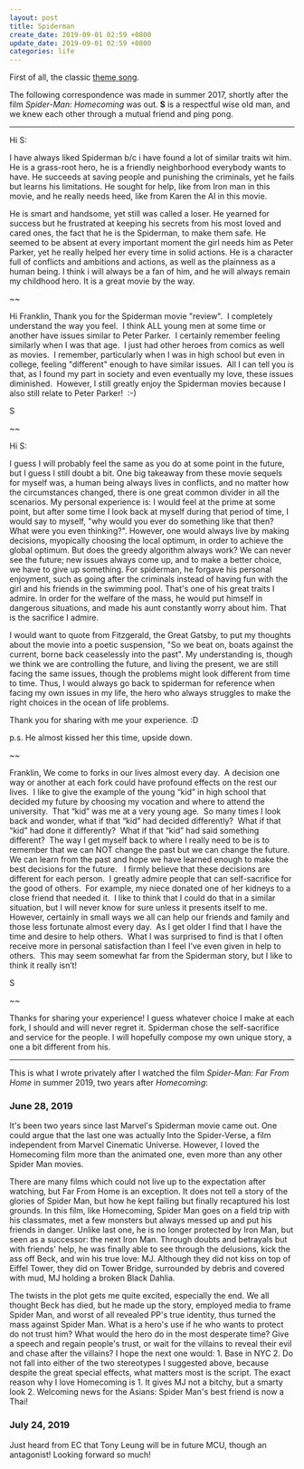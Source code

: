 ```yaml
---
layout: post
title: Spiderman
create_date: 2019-09-01 02:59 +0800
update_date: 2019-09-01 02:59 +0800
categories: life
---
```


First of all, the classic [theme song](https://youtu.be/ua3baljt7bg).

The following correspondence was made in summer 2017, shortly after the film *Spider-Man: Homecoming* was out. **S** is a respectful wise old man, and we knew each other through a mutual friend and ping pong.

---

Hi S:

I have always liked Spiderman b/c i have found a lot of similar traits wit him. He is a grass-root hero, he is a friendly neighborhood everybody wants to have. He succeeds at saving people and punishing the criminals, yet he fails but learns his limitations. He sought for help, like from Iron man in this movie, and he really needs heed, like from Karen the AI in this movie.

He is smart and handsome, yet still was called a loser. He yearned for success but he frustrated at keeping his secrets from his most loved and cared ones, the fact that he is the Spiderman, to make them safe. He seemed to be absent at every important moment the girl needs him as Peter Parker, yet he really helped her every time in solid actions. He is a character full of conflicts and ambitions and actions, as well as the plainness as a human being. I think i will always be a fan of him, and he will always remain my childhood hero. It is a great movie by the way.

~~

Hi Franklin,
Thank you for the Spiderman movie "review".  I completely understand the way you feel.  I think ALL young men at some time or another have issues similar to Peter Parker.  I certainly remember feeling similarly when I was that age.  I just had other heroes from comics as well as movies.  I remember, particularly when I was in high school but even in college, feeling "different" enough to have similar issues.  All I can tell you is that, as I found my part in society and even eventually my love, these issues diminished.  However, I still greatly enjoy the Spiderman movies because I
also still relate to Peter Parker!  :-)

S

~~

Hi S:

I guess I will probably feel the same as you do at some point in the future, but I guess I still doubt a bit. One big takeaway from these movie sequels for myself was, a human being always lives in conflicts, and no matter how the circumstances changed, there is one great common divider in all the scenarios. My personal experience is: I would feel at the prime at some point, but after some time I look back at myself during that period of time, I would say to myself, "why would you ever do something like that then? What were you even thinking?". However, one would always live by making decisions, myopically choosing the local optimum, in order to achieve the global optimum. But does the greedy algorithm always work? We can never see the future; new issues always come up, and to make a better choice, we have to give up something. For spiderman, he forgave his personal enjoyment, such as going after the criminals instead of having fun with the girl and his friends in the swimming pool. That's one of his great traits I admire. In order for the welfare of the mass, he would put himself in dangerous situations, and made his aunt constantly worry about him. That is the sacrifice I admire.

I would want to quote from Fitzgerald, the Great Gatsby, to put my thoughts about the movie into a poetic suspension, "So we beat on, boats against the current, borne back ceaselessly into the past". My understanding is, though we think we are controlling the future, and living the present, we are still facing the same issues, though the problems might look different from time to time. Thus, I would always go back to spiderman for reference when facing my own issues in my life, the hero who always struggles to make the right choices in the ocean of life problems.

Thank you for sharing with me your experience. :D

p.s. He almost kissed her this time, upside down.

~~

Franklin,
We come to forks in our lives almost every day.  A decision one way or another at each fork could have profound effects on the rest our lives.  I like to give the example of the young “kid” in high school that decided my future by choosing my vocation and where to attend the university.  That “kid” was me at a very young age.  So many times I look back and wonder, what if that “kid” had decided differently?  What if that “kid” had done it differently?  What if that “kid” had said something different?  The way I get myself back to where I really need to be is to remember that we can NOT change the past but we can change the future.  We can learn from the past and hope we have learned enough to make the best decisions for the future.
 
I firmly believe that these decisions are different for each person.  I greatly admire people that can self-sacrifice for the good of others.  For example, my niece donated one of her kidneys to a close friend that needed it.  I like to think that I could do that in a similar situation, but I will never know for sure unless it presents itself to me.  However, certainly in small ways we all can help our friends and family and those less fortunate almost every day.  As I get older I find that I have the time and desire to help others.  What I was surprised to find is that I often receive more in personal satisfaction than I feel I’ve even given in help to others.  This may seem somewhat far from the Spiderman story, but I like to think it really isn’t!

S

~~

Thanks for sharing your experience! I guess whatever choice I make at each fork, I should and will never regret it. Spiderman chose the self-sacrifice and service for the people. I will hopefully compose my own unique story, a one a bit different from his.

---

This is what I wrote privately after I watched the film *Spider-Man: Far From Home* in summer 2019, two years after *Homecoming*:

### June 28, 2019

It's been two years since last Marvel's Spiderman movie came out. One could argue that the last one was actually Into the Spider-Verse, a film independent from Marvel Cinematic Universe. However, I loved the Homecoming film more than the animated one, even more than any other Spider Man movies.

There are many films which could not live up to the expectation after watching, but Far From Home is an exception. It does not tell a story of the glories of Spider Man, but how he kept failing but finally recaptured his lost grounds. In this film, like Homecoming, Spider Man goes on a field trip with his classmates, met a few monsters but always messed up and put his friends in danger. Unlike last one, he is no longer protected by Iron Man, but seen as a successor: the next Iron Man. Through doubts and betrayals but with friends' help, he was finally able to see through the delusions, kick the ass off Beck, and win his true love: MJ. Although they did not kiss on top of Eiffel Tower, they did on Tower Bridge, surrounded by debris and covered with mud, MJ holding a broken Black Dahlia.

The twists in the plot gets me quite excited, especially the end. We all thought Beck has died, but he made up the story, employed media to frame Spider Man, and worst of all revealed PP's true identity, thus turned the mass against Spider Man. What is a hero's use if he who wants to protect do not trust him? What would the hero do in the most desperate time? Give a speech and regain people's trust, or wait for the villains to reveal their evil and chase after the villains? I hope the next one would: 1. Base in NYC 2. Do not fall into either of the two stereotypes I suggested above, because despite the great special effects, what matters most is the script. The exact reason why I love Homecoming is 1. It gives MJ not a bitchy, but a smarty look 2. Welcoming news for the Asians: Spider Man's best friend is now a Thai!

### July 24, 2019
Just heard from EC that Tony Leung will be in future MCU, though an antagonist! Looking forward so much!
